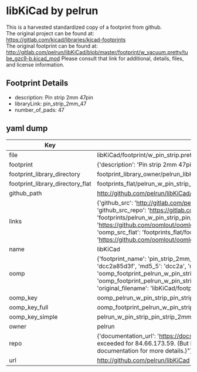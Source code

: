# libKiCad by pelrun  
This is a harvested standardized copy of a footprint from github.  
The original project can be found at:  
https://gitlab.com/kicad/libraries/kicad-footprints  
The original footprint can be found at:
http://gitlab.com/pelrun/libKiCad/blob/master/footprint/w_vacuum.pretty/tube_gzc9-b.kicad_mod
Please consult that link for additional, details, files, and license information.  
## Footprint Details
* description: Pin strip 2mm 47pin  
* libraryLink: pin_strip_2mm_47  
* number_of_pads: 47  
## yaml dump  
| Key | Value |  
| --- | --- |  
| file | libKiCad/footprint/w_pin_strip.pretty/pin_strip_2mm_47.kicad_mod |  
| footprint | {'description': 'Pin strip 2mm 47pin', 'libraryLink': 'pin_strip_2mm_47', 'number_of_pads': 47} |  
| footprint_library_directory | footprint_library_owner/pelrun_libKiCad |  
| footprint_library_directory_flat | footprints_flat/pelrun_w_pin_strip_pin_strip_2mm_47/working |  
| github_path | http://github.com/pelrun/libKiCad/blob/master/footprint/w_pin_strip.pretty/pin_strip_2mm_47.kicad_mod |  
| links | {'github_src': 'http://gitlab.com/pelrun/libKiCad/blob/master/footprint/w_vacuum.pretty/tube_gzc9-b.kicad_mod', 'github_src_repo': 'https://gitlab.com/kicad/libraries/kicad-footprints', 'oomp_bot': 'footprints/pelrun_w_pin_strip_pin_strip_2mm_47/working', 'oomp_bot_github': 'https://github.com/oomlout/oomlout_oomp_footprint_bot/tree/main/footprints/pelrun_w_pin_strip_pin_strip_2mm_47/working', 'oomp_src_flat': 'footprints_flat/footprints_flat/pelrun_w_pin_strip_pin_strip_2mm_47/working', 'oomp_src_flat_github': 'https://github.com/oomlout/oomlout_oomp_footprint_src/tree/main/footprints_flat/pelrun_w_pin_strip_pin_strip_2mm_47/working'} |  
| name | libKiCad |  
| oomp | {'footprint_name': 'pin_strip_2mm_47', 'library_name': 'w_pin_strip', 'md5': 'dcc2a85d3fdf47787811f338e03705cc', 'md5_10': 'dcc2a85d3f', 'md5_5': 'dcc2a', 'md5_6': 'dcc2a8', 'oomp_key': 'oomp_pelrun_w_pin_strip_pin_strip_2mm_47', 'oomp_key_extra': 'oomp_footprint_pelrun_w_pin_strip_pin_strip_2mm_47', 'oomp_key_full': 'oomp_footprint_pelrun_w_pin_strip_pin_strip_2mm_47_dcc2a8', 'oomp_key_simple': 'pelrun_w_pin_strip_pin_strip_2mm_47', 'original_filename': 'libKiCad/footprint/w_pin_strip.pretty/pin_strip_2mm_47.kicad_mod', 'owner_name': 'pelrun'} |  
| oomp_key | oomp_pelrun_w_pin_strip_pin_strip_2mm_47 |  
| oomp_key_full | oomp_footprint_pelrun_w_pin_strip_pin_strip_2mm_47 |  
| oomp_key_simple | pelrun_w_pin_strip_pin_strip_2mm_47 |  
| owner | pelrun |  
| repo | {'documentation_url': 'https://docs.github.com/rest/overview/resources-in-the-rest-api#rate-limiting', 'message': "API rate limit exceeded for 84.66.173.59. (But here's the good news: Authenticated requests get a higher rate limit. Check out the documentation for more details.)"} |  
| url | http://github.com/pelrun/libKiCad |  

